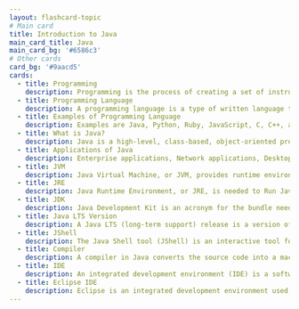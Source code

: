 ```yaml
---
layout: flashcard-topic
# Main card
title: Introduction to Java
main_card_title: Java
main_card_bg: '#6586c3'
# Other cards
card_bg: '#9aacd5'
cards:
  - title: Programming
    description: Programming is the process of creating a set of instructions that tell a computer how to perform a particular task
  - title: Programming Language
    description: A programming language is a type of written language that tells computers what to do. 
  - title: Examples of Programming Language
    description: Examples are Java, Python, Ruby, JavaScript, C, C++, and C#. Programming languages are used to write all computer programs and computer software.
  - title: What is Java?
    description: Java is a high-level, class-based, object-oriented programming language that is designed to have as few implementation dependencies as possible.
  - title: Applications of Java
    description: Enterprise applications, Network applications, Desktop applications, Web applications, Games, Android app, and many more.
  - title: JVM
    description: Java Virtual Machine, or JVM, provides runtime environment in which Java bytecode can be loaded, verifies, and executed
  - title: JRE
    description: Java Runtime Environment, or JRE, is needed to Run Java Programs. JRE = JVM + Libraries + Other Components.
  - title: JDK
    description: Java Development Kit is an acronym for the bundle needed to compile (with the compiler) and run (with the JRE bundle) your Java program. JDK = JRE + Compilers + Debuggers. 
  - title: Java LTS Version
    description: A Java LTS (long-term support) release is a version of Java that will remain the industry standard for several years. Example Java 7, 8, 11 and 17.
  - title: JShell
    description: The Java Shell tool (JShell) is an interactive tool for learning the Java programming language and prototyping Java code. JShell is a Read-Evaluate-Print Loop (REPL), which evaluates declarations, statements, and expressions as they are entered and immediately shows the results.
  - title: Compiler
    description: A compiler in Java converts the source code into a machine-code or bytecode code, and that is then executed. It is platform-independent.
  - title: IDE
    description: An integrated development environment (IDE) is a software application that helps programmers develop software code efficiently.
  - title: Eclipse IDE
    description: Eclipse is an integrated development environment used by programmers to develop software.
---
```

